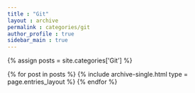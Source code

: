 ```yaml
---
title : "Git"
layout : archive
permalink : categories/git
author_profile : true
sidebar_main : true
---
```


{% assign posts = site.categories['Git'] %}

{% for post in posts %}
    {% include archive-single.html type = page.entries_layout %}
{% endfor %}
